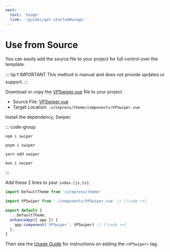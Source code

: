 ```yaml
---
next:
  text: 'Usage'
  link: '/guides/get-started#usage'
---
```


# Use from Source

You can easily add the source file to your project for full control over the template.

::: tip ❗ IMPORTANT
This method is manual and does not provide updates or support.
:::

Download or copy the [VPSwiper.vue](https://github.com/cssnr/vitepress-swiper/blob/master/src/VPSwiper.vue)
file to your project.

- Source File: [VPSwiper.vue](https://github.com/cssnr/vitepress-swiper/blob/master/src/VPSwiper.vue)
- Target Location: `.vitepress/theme/components/VPSwiper.vue`

Install the dependency, Swiper.

::: code-group

```shell [npm]
npm i swiper
```

```shell [pnpm]
pnpm i swiper
```

```shell [yarn]
yarn add swiper
```

```shell [bun]
bun i swiper
```

:::

Add these 2 lines to your `index.[js,ts]`.

```javascript [.vitepress/theme/index.js]
import DefaultTheme from 'vitepress/theme'

import VPSwiper from './components/VPSwiper.vue' // [!code ++]

export default {
  ...DefaultTheme,
  enhanceApp({ app }) {
    app.component('VPSwiper', VPSwiper) // [!code ++]
  },
}
```

Then see the [Usage Guide](get-started.md#usage) for instructions on adding the `<VPSwiper>` tag.
